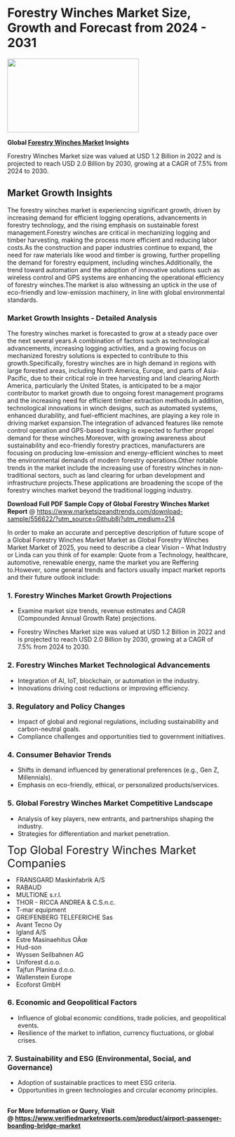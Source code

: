 <H1>Forestry Winches Market Size, Growth and Forecast from 2024 - 2031</H1><img class="aligncenter size-medium wp-image-584254" src="https://thirdeyenews.in/wp-content/uploads/2024/09/Global-Market-Research-300x168.jpeg" alt="" width="300" height="168" /><p><strong>Global&nbsp;<a href="https://www.marketsizeandtrends.com/download-sample/556622/?utm_source=Github8j?utm_medium=214">Forestry Winches Market</a> Insights</strong></p><p>Forestry Winches Market size was valued at USD 1.2 Billion in 2022 and is projected to reach USD 2.0 Billion by 2030, growing at a CAGR of 7.5% from 2024 to 2030.</p><p><h2>Market Growth Insights</h2> The forestry winches market is experiencing significant growth, driven by increasing demand for efficient logging operations, advancements in forestry technology, and the rising emphasis on sustainable forest management.Forestry winches are critical in mechanizing logging and timber harvesting, making the process more efficient and reducing labor costs.As the construction and paper industries continue to expand, the need for raw materials like wood and timber is growing, further propelling the demand for forestry equipment, including winches.Additionally, the trend toward automation and the adoption of innovative solutions such as wireless control and GPS systems are enhancing the operational efficiency of forestry winches.The market is also witnessing an uptick in the use of eco-friendly and low-emission machinery, in line with global environmental standards. <h3>Market Growth Insights - Detailed Analysis</h3> The forestry winches market is forecasted to grow at a steady pace over the next several years.A combination of factors such as technological advancements, increasing logging activities, and a growing focus on mechanized forestry solutions is expected to contribute to this growth.Specifically, forestry winches are in high demand in regions with large forested areas, including North America, Europe, and parts of Asia-Pacific, due to their critical role in tree harvesting and land clearing.North America, particularly the United States, is anticipated to be a major contributor to market growth due to ongoing forest management programs and the increasing need for efficient timber extraction methods.In addition, technological innovations in winch designs, such as automated systems, enhanced durability, and fuel-efficient machines, are playing a key role in driving market expansion.The integration of advanced features like remote control operation and GPS-based tracking is expected to further propel demand for these winches.Moreover, with growing awareness about sustainability and eco-friendly forestry practices, manufacturers are focusing on producing low-emission and energy-efficient winches to meet the environmental demands of modern forestry operations.Other notable trends in the market include the increasing use of forestry winches in non-traditional sectors, such as land clearing for urban development and infrastructure projects.These applications are broadening the scope of the forestry winches market beyond the traditional logging industry.</p><p><span class=""><strong>Download Full PDF Sample Copy of Global Forestry Winches Market Report</strong> @ <a href="https://www.marketsizeandtrends.com/download-sample/556622/?utm_source=Github8j?utm_medium=214" target="_blank">https://www.marketsizeandtrends.com/download-sample/556622/?utm_source=Github8j?utm_medium=214</a></span></p><p>In order to make an accurate and perceptive description of future scope of a Global&nbsp;Forestry Winches Market Market as Global&nbsp;Forestry Winches Market Market of 2025, you need to describe a clear Vision &ndash; What Industry or Linda can you think of for example: Quote from a Technology, healthcare, automotive, renewable energy, name the market you are Reffering to.However, some general trends and factors usually impact market reports and their future outlook include:</p><h3>1.&nbsp;<strong>Forestry Winches Market Growth Projections</strong></h3><ul><li>Examine market size trends, revenue estimates and CAGR (Compounded Annual Growth Rate) projections.</li><li><p>Forestry Winches Market size was valued at USD 1.2 Billion in 2022 and is projected to reach USD 2.0 Billion by 2030, growing at a CAGR of 7.5% from 2024 to 2030.</p></li></ul><h3>2.&nbsp;<strong>Forestry Winches Market Technological Advancements</strong></h3><ul><li>Integration of AI, IoT, blockchain, or automation in the industry.</li><li>Innovations driving cost reductions or improving efficiency.</li></ul><h3>3.&nbsp;<strong>Regulatory and Policy Changes</strong></h3><ul><li>Impact of global and regional regulations, including sustainability and carbon-neutral goals.</li><li>Compliance challenges and opportunities tied to government initiatives.</li></ul><h3>4.&nbsp;<strong>Consumer Behavior Trends</strong></h3><ul><li>Shifts in demand influenced by generational preferences (e.g., Gen Z, Millennials).</li><li>Emphasis on eco-friendly, ethical, or personalized products/services.</li></ul><h3>5.&nbsp;<strong>Global Forestry Winches Market Competitive Landscape</strong></h3><ul><li>Analysis of key players, new entrants, and partnerships shaping the industry.</li><li>Strategies for differentiation and market penetration.</li></ul><p data-pm-slice="1 1 []"><span style="color: inherit; font-family: inherit; font-size: 25px;">Top Global Forestry Winches Market Companies</span></p><div class="" data-test-id=""><p><li>FRANSGARD Maskinfabrik A/S</li><li> RABAUD</li><li> MULTIONE s.r.l.</li><li> THOR - RICCA ANDREA & C.S.n.c.</li><li> T-mar equipment</li><li> GREIFENBERG TELEFERICHE Sas</li><li> Avant Tecno Oy</li><li> Igland A/S</li><li> Estre Masinaehitus OÃœ</li><li> Hud-son</li><li> Wyssen Seilbahnen AG</li><li> Uniforest d.o.o.</li><li> Tajfun Planina d.o.o.</li><li> Wallenstein Europe</li><li> Ecoforst GmbH</li></p></div><h3>6.&nbsp;<strong>Economic and Geopolitical Factors</strong></h3><ul><li>Influence of global economic conditions, trade policies, and geopolitical events.</li><li>Resilience of the market to inflation, currency fluctuations, or global crises.</li></ul><h3>7.&nbsp;<strong>Sustainability and ESG (Environmental, Social, and Governance)</strong></h3><ul><li>Adoption of sustainable practices to meet ESG criteria.</li><li>Opportunities in green technologies and circular economy principles.</li></ul><h2><strong style="font-size: 14px;">For More Information or Query, Visit @&nbsp;</strong><a style="background-color: #ffffff; font-size: 14px;" href="https://www.marketsizeandtrends.com/report/forestry-winches-market/" target="_blank">https://www.verifiedmarketreports.com/product/airport-passenger-boarding-bridge-market</a></h2>